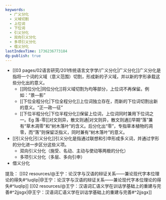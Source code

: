 ```yaml
---
keywords:
  - 广义分化
  - 义域切割
  - 上位词
  - 下位词
  - 引义分化
  - 双向引义分化
  - 多项引义分化
  - 借义分化
lastIndexTime: 1736236773184
dg-publish: true
---
```

- [[03 pages/02语言研究/201传统语言文字学/广义分化\|广义分化]]广义分化是指将一个词的义域（意义范围）切割，形成新的子义域，并以新的字形承载这些分化出的意义。
	- [[同位分化\|同位分化]]将义域切割为均等部分，上位词不再保留。例如：“景—影”
	- [[下位全程分化\|下位全程分化]]上位词独立存在，而新的下位词切割出新的意义。“正—政—征”
	- [[下位半程分化\|下位半程分化]]保留上位词，上位词同时兼用下位词之一。Eg 落-零[[对文则异，散文则通\|对文则异，散文则通]]早期“落”兼有“草木凋零”和“树木落叶”的含义。后分化出“零”，专指草本植物的凋零，而“落”则保留泛指义，同时兼有“树木落叶”的意义。
- [[引义分化\|引义分化]]引义分化是指通过联想和引申形成多义词，并通过字形的分化进一步区分这些义项。
	- 双向引义分化（施受、名动、主动与使动等两极的分化）
	- 多项引义分化（多层、多向引申）
- 借义分化

提及：
[[02 resources/@王宁：论汉字与汉语的辩证关系——兼论现代字本位理论的得失#^luqlip\|@王宁：论汉字与汉语的辩证关系——兼论现代字本位理论的得失#^luqlip]]
[[02 resources/@王宁：汉语词汇语义学在训诂学基础上的重建与完善#^2jjsgx\|@王宁：汉语词汇语义学在训诂学基础上的重建与完善#^2jjsgx]]